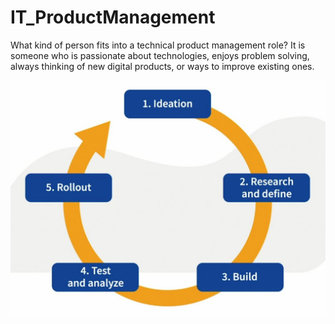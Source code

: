 # IT_ProductManagement

What kind of person fits into a technical product management role?
It is someone who is passionate about technologies, enjoys problem solving, always thinking of new digital products, or ways to improve existing ones.

![Alt text](images/technical-pm-phases.jpg)

